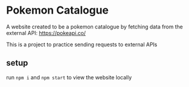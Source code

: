 # Pokemon Catalogue



A website created to be a pokemon catalogue by fetching data from the external API: https://pokeapi.co/

This is a project to practice sending requests to external APIs


## setup

run `npm i` and `npm start` to view the website locally




